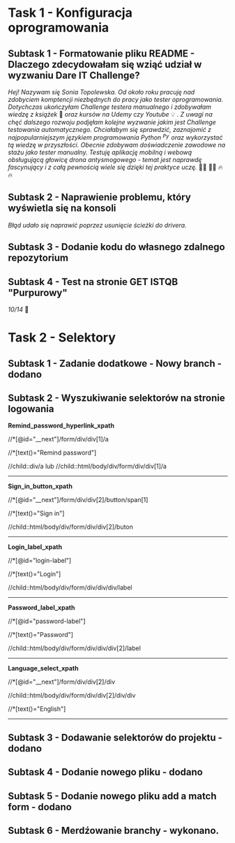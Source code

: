 # **Task 1 - Konfiguracja oprogramowania** 
## Subtask 1 - Formatowanie pliku README - Dlaczego zdecydowałam się wziąć udział w wyzwaniu Dare IT Challenge?
*Hej! Nazywam się Sonia Topolewska. Od około roku pracuję nad zdobyciem komptencji niezbędnych do pracy jako tester oprogramowania. Dotychczas ukończyłam Challenge testera manualnego i zdobywałam wiedzę z książek* :closed_book: *oraz kursów na Udemy czy Youtube* :bulb: *. Z uwagi na chęć dalszego rozwoju podjęłam kolejne wyzwanie jakim jest Challenge testowania automatycznego. Chciałabym się sprawdzić, zaznajomić z najpopularniejszym językiem programowania Python <code><img width="15" src="https://user-images.githubusercontent.com/25181517/183423507-c056a6f9-1ba8-4312-a350-19bcbc5a8697.png" alt="Python" title="Python"/></code> oraz wykorzystać tą wiedzę w przyszłości. Obecnie zdobywam doświadczenie zawodowe na stażu jako tester manualny. Testuję aplikację mobilną i webową obsługującą głowicę drona antysmogowego - temat jest naprawdę fascynujący i z całą pewnością wiele się dzięki tej praktyce uczę.* :rocket::rocket: :muscle::muscle: :fire: :fire:
## Subtask 2 - Naprawienie problemu, który wyświetla się na konsoli 
*Błąd udało się naprawić poprzez usunięcie ścieżki do drivera.* 
## Subtask 3 - Dodanie kodu do własnego zdalnego repozytorium 
## Subtask 4 - Test na stronie GET ISTQB "Purpurowy"
*10/14* :muscle:

# **Task 2 - Selektory** 
## Subtask 1 - Zadanie dodatkowe - Nowy branch - dodano
## Subtask 2 - Wyszukiwanie selektorów na stronie logowania

**Remind_password_hyperlink_xpath**


//*[@id="__next"]/form/div/div[1]/a

//*[text()="Remind password"]

//child::div/a lub //child::html/body/div/form/div/div[1]/a
_________________________________
**Sign_in_button_xpath**

//*[@id="__next"]/form/div/div[2]/button/span[1]

//*[text()="Sign in"]

//child::html/body/div/form/div/div[2]/buton

_________________________________
**Login_label_xpath**

//*[@id="login-label"]

//*[text()="Login"]

//child::html/body/div/form/div/div/div/label
_________________________________
**Password_label_xpath**

//*[@id="password-label"]

//*[text()="Password"]

//child::html/body/div/form/div/div/div[2]/label
_________________________________
**Language_select_xpath**

//*[@id="__next"]/form/div/div[2]/div

//child::html/body/div/form/div/div[2]/div/div

//*[text()="English"]

_________________________________
## Subtask 3 - Dodawanie selektorów do projektu - dodano
## Subtask 4 - Dodanie nowego pliku - dodano
## Subtask 5 - Dodanie nowego pliku add a match form - dodano
## Subtask 6 - Merdźowanie branchy - wykonano.

